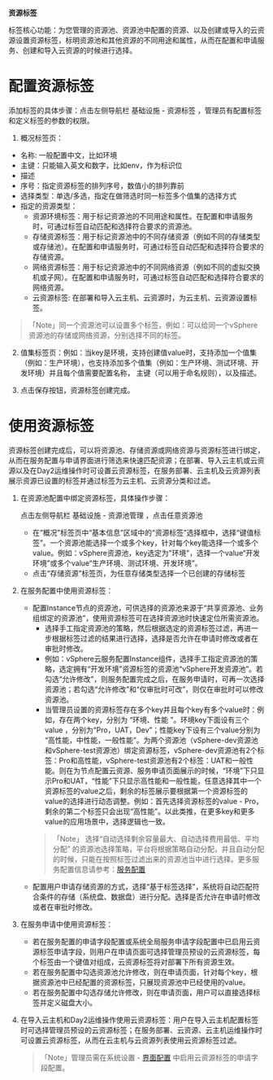 
**资源标签**

标签核心功能：为您管理的资源池、资源池中配置的资源、以及创建或导入的云资源设置资源标签，标明资源池和其他资源的不同用途和属性，从而在配置和申请服务、创建和导入云资源的时候进行选择。


# 配置资源标签

添加标签的具体步骤：点击左侧导航栏 基础设施 - 资源标签 ，管理员有配置标签和定义标签的参数的权限。

1. 概况标签页：
  - 名称: 一般配置中文，比如环境
  - 主键：只能输入英文和数字，比如env，作为标识位
  - 描述
  - 序号：指定资源标签的排列序号，数值小的排列靠前
  - 选择类型：单选/多选，指定在做筛选时同一标签多个值集的选择方式
  - 指定的资源类型：
      + 资源环境标签：用于标记资源池的不同用途和属性。在配置和申请服务时，可通过标签自动匹配和选择符合要求的资源池。
      + 存储资源标签：用于标记资源池中的不同存储资源（例如不同的存储类型或存储池）。在配置和申请服务时，可通过标签自动匹配和选择符合要求的存储资源。
      + 网络资源标签：用于标记资源池中的不同网络资源（例如不同的虚拟交换机或子网）。在配置和申请服务时，可通过标签自动匹配和选择符合要求的网络资源。
      + 云资源标签: 在部署和导入云主机、云资源时，为云主机、云资源设置标签。

  >「Note」同一个资源池可以设置多个标签，例如：可以给同一个vSphere资源池的存储或网络资源，分别选择不同的标签。

2. 值集标签页：例如：当key是环境，支持创建值value时，支持添加一个值集（例如：生产环境），也支持添加多个值集（例如：生产环境、测试环境、开发环境）并且每个值需要配置名称， 主键（可以用于命名规则），以及描述。 

3. 点击保存按钮，资源标签创建完成。


# 使用资源标签

资源标签创建完成后，可以将资源池、存储资源或网络资源与资源标签进行绑定，从而在服务配置与申请界面进行筛选来快速匹配资源；在部署、导入云主机或云资源以及在Day2运维操作时可设置云资源标签，在服务部署、云主机及云资源列表展示资源已设置的标签并通过标签为云主机、云资源分类和过滤。


1. 在资源池配置中绑定资源标签，具体操作步骤：
   
   点击左侧导航栏 基础设施 - 资源池管理 ，点击任意资源池
   + 在“概况”标签页中“基本信息”区域中的“资源标签”选择框中，选择“键值标签”。一个资源池能选择一个或多个key，针对每个key能选择一个或多个value。例如：vSphere资源池，key选定为"环境"，选择一个value“开发环境”或多个value“生产环境、测试环境、开发环境”。
   + 点击“存储资源”标签页，为任意存储类型选择一个已创建的存储标签
2. 在服务配置中使用资源标签：
   + 配置Instance节点的资源池，可供选择的资源池来源于“共享资源池、业务组绑定的资源池”，使用资源标签可在选择资源池时快速定位所需资源池。
     - 选择手工指定资源池的策略，然后根据选定的资源标签过滤，再进一步根据标签过滤的结果进行选择，选择是否允许在申请时修改或者在审批时修改。
     - 例如：vSphere云服务配置Instance组件，选择手工指定资源池的策略，选定拥有“开发环境”资源标签的资源池“vSphere开发资源池”。若勾选“允许修改”，则服务配置完成之后，在服务申请时，可再一次选择资源池；若勾选“允许修改”和“仅审批时可改”，则仅在审批时可以修改资源池。
     - 当管理员设置的资源标签存在多个key并且每个key有多个value时：例如，存在两个key，分别为 “环境、性能 ”。环境key下面设有三个value ，分别为“Pro，UAT，Dev”；性能key下设有三个value分别为 “高性能，中性能，一般性能”。为两个资源池（vSphere-dev资源池和vSphere-test资源池）绑定资源标签，vSphere-dev资源池有2个标签：Pro和高性能，vSphere-test资源池有2个标签：UAT和一般性能。则在为节点配置云资源、服务申请页面展示的时候，“环境”下只显示Pro和UAT，“性能”下只显示高性能和一般性能，任意选择其中一个资源标签的value之后，剩余的标签展示要根据第一个资源标签的value的选择进行动态调整。例如：首先选择资源标签的value - Pro，剩余的第二个标签只会出现“高性能”。以此类推，在更多key和更多value的应用场景中，选择逻辑也一致。
     >「Note」 选择“自动选择剩余容量最大、自动选择费用最低、平均分配” 的资源池选择策略，平台将根据策略自动分配，并且自动分配的时候，只能在按照标签过滤出来的资源池当中进行选择。更多服务配置信息请参考：[服务配置](https://cloudchef.github.io/doc/AdminDoc/05服务建模/服务配置.html) 
   + 配置用户申请存储资源的方式，选择“基于标签选择”，系统将自动匹配符合条件的存储（系统盘、数据盘）进行分配。选择是否允许在申请时修改或者在审批时修改。
3. 在服务申请中使用资源标签：
   + 若在服务配置的申请字段配置或系统全局服务申请字段配置中已启用云资源标签申请字段，则用户在申请页面可选择管理员预设的云资源标签，每个标签由一个键值对组成，云资源标签将对部署下所有资源生效。
   + 若在服务配置中勾选资源池允许修改，则在申请页面，针对每个key，根据资源池中已经配置的资源标签，只展现资源池中已经使用的value。
   + 若在服务配置中勾选存储允许修改，则在申请页面，用户可以直接选择标签并定义磁盘大小。
4. 在导入云主机和Day2运维操作使用云资源标签：用户在导入云主机配置标签时可选择管理员预设的云资源标签；在服务部署、云资源、云主机运维操作时可设置云资源标签，从而在云主机与云资源列表使用云资源标签过滤。
   >「Note」管理员需在系统设置 - [界面配置](https://cloudchef.github.io/doc/AdminDoc/09系统管理/#界面配置) 中启用云资源标签的申请字段配置。
    